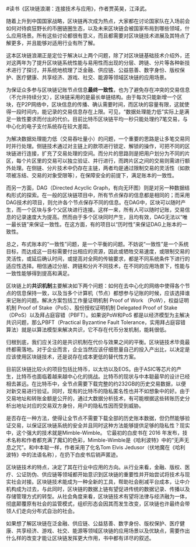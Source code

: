 \#读书《区块链浪潮：连接技术与应用》，作者贾英昊，江泽武。

随着上升到中国国家战略，区块链再次成为热点，大家都在讨论国家队在入场前会如何对待疯狂野长的币圈链圈生态，以及未来区块链会被国家布局到哪些领域，什么应用场景。所有这些讨论都很有意义，而且都需要对区块链技术进展及其特点了解更多，并且能够对适用行业有所了解。

这本区块链浪潮正是定位于解决以上两个问题，除了对区块链基础技术介绍外，还对这两年为了提升区块链系统性能与易用性而出现的分层、跨链、分片等各种新技术进行了探讨，并系统地梳理了泛金融、供应链、公益慈善、数字身份、版权保护、医疗健康、共享经济、游戏、社交、能源等领域区块链的应用场景。

为保证众多参与区块链记账节点信息**最终一致性**，也为了避免存在冲突的交易信息（不允许持续分叉），区块链采用的是最长单链结构。由于每次只能新增一个区块，在P2P网络中，区块信息的传播、确认需要时间，而区块的容量有限，这就使得一段时间内，能记录的交易信息存在上限。可见，“数据处理能力低”实际上是满足一致性要求而付出的代价。目前比特币区块链平均一秒只能处理约7笔交易，与中心化的电子支付系统存在较大差距。

为解决数据处理能力低（交易吞吐量小）的问题，一个重要的思路是让多笔交易同时并行处理。侧链技术通过对主链上的款项进行锁定、解锁的操作，可把不同的区块链进行连接，扩充了交易处理的空间。而分片的思路则是把用户划分为不同的片区，每个片区里的交易可以独立验证、并行进行，而跨片区之间的交易则需进行额外处理。在侧链、分片技术中仍存在主链，两者均是通过限制交易的灵活性（如款项被冻结、交易的对象受限等），在保障安全的前提下，满足账本的一致性。

而另一方面，DAG（Directed Acyclic Graph，有向无环图）则是对另一种数据结构形式的探索。在一般的区块链项目中，所有节点保存的信息都是相同的；而采用DAG技术的项目，则允许各个节点保存不同的信息。在DAG中，区块可以随时产生，而一个区块与多个父区块进行连接。这样一来，所有人可以随时记账，交易信息的记录速度大为提高。然而由于多个区块同时产生，且均有效，DAG无法以“唯一最长链”来保证一致性。在这方面，有的项目以“历时性”来保证DAG上账本的一致性。

总之，布式账本的“一致性”问题，是一个平衡的问题。不妨说“一致性”是一个系统目标，而达成这一目标需要付出相应的资源，因此或牺牲交易速度，或限制交易的灵活性，或延后确认时间，或提高对全网的传输要求，都是不同系统条件下进行的适应性选择。相信通过分层、跨链和分片不同技术，在不同的应用场景下，性能与一致性能够得到提高和满足。

区块链上的**共识机制**主要解决如下两个问题：如何在去中心化的网络中使得各个节点的信息保持一致，以及当多个计算机（节点）都想参与记账的时候，应该选择谁来记账的问题。解决方案包括工作量证明机制 Proof of Work （PoW），权益证明机制 Proof of Stake（PoS）、股份授权证明机制 Delegated Proof of Stake（DPoS）以及拜占庭容错（PBFT）。如果说PoW和PoS 都是以经济模型为主解决共识问题，那么PBFT（Practical Byzantine Fault Tolerance，实用拜占庭容错算法）就是以算法模型来解决共识，它不存在代币分发机制，能耗很低。

归根到底，我们应关注的是共识机制在代价与效果之间的平衡。区块链技术毕竟最终都需落地。对于企业而言，企业当然应该仔细思量自己的投入产出比，以决定是应该使用区块链技术，还是说存在成本更低的替代性方案。

目前区块链比较火的项目包括比特币，以太坊以及EOS。由于ASIC等芯片的产生，比特币也面临着越来越中心化的挑战。比特币的现状与中本聪最早的设计已经相去甚远。在比特币中，全节点需要下载完整的约232GB的历史交易数据，以便对新交易进行验证。同时，现有的比特币的隐私匿名性也并不如想象中的好。由于交易地址和转账金额是公开的，通过大数据分析技术，有可能根据这些转账历史分析出地址对应的交易双方身份，用户的隐私性因而受到威胁。

是否存在一种方法，使得让全节点不需要下载全部的历史账本数据，但仍然能够验证交易，以保证区块链系统的安全并且同时这种方法能够提供足够的隐私性？现实中，这个强大的技术就是Mimble-Wimble。 它最初的白皮书在 2016 年发布，技术名称和作者都充满了魔幻的色彩，Mimble-Wimble是《哈利波特》中的“无声无息之咒”。和中本聪一样，作者采用了化名Tom Elvis Jedusor（伏地魔在《哈利波特》中的法语名称），在扔下白皮书后销声匿迹。

区块链技术的特点，决定了其在行业中应用的方向。从行业来看，金融、版权、医疗、公证防伪、供应链等领域都开始意识到区块链的重要性并开始尝试将技术与现实社会对接。区块链技术能成为一种全新的工具，帮助社会削减平台成本，让中介机构成为过去，与此同时，区块链的数据上链有望促进传统的数据记录、传播以及存储管理方式的转型。从社会角度来看，区块链技术有望将法律与经济融为一体，彻底颠覆原有社会的监管模式，组织形态会因其而发生改变，区块链也许最终会带领人们走向分布式自治的社会。

如果想了解区块链在泛金融、供应链、公益慈善、数字身份、版权保护、医疗健康、共享经济、游戏、社交、能源等领域区块链的应用场景以及优缺点，需要作出什么样的改变才能让区块链发挥更大作用，书中都有详尽的叙述。
